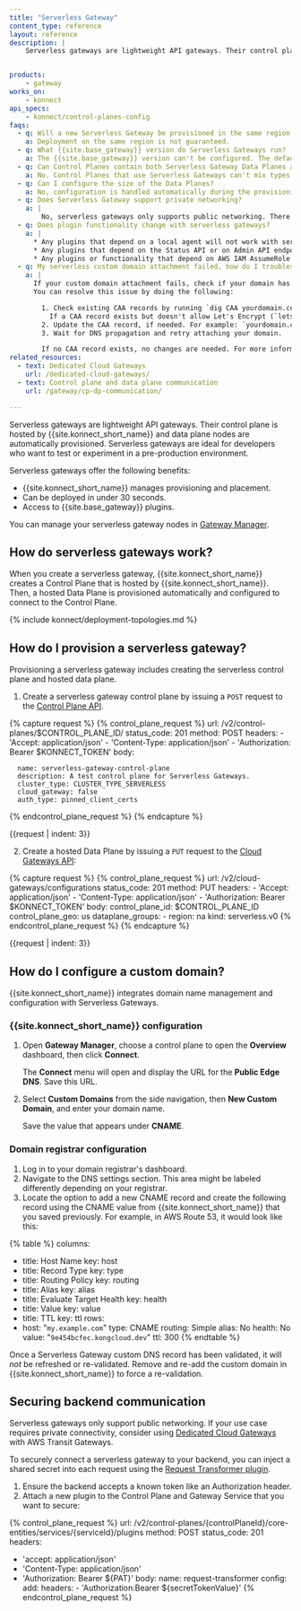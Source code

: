 ```yaml
---
title: "Serverless Gateway"
content_type: reference
layout: reference
description: | 
    Serverless gateways are lightweight API gateways. Their control plane is hosted by {{site.konnect_short_name}} and data plane nodes are automatically provisioned.


products:
    - gateway
works_on:
    - konnect
api_specs:
    - konnect/control-planes-config
faqs:
  - q: Will a new Serverless Gateway be provisioned in the same region as {{site.konnect_short_name}}?
    a: Deployment on the same region is not guaranteed.
  - q: What {{site.base_gateway}} version do Serverless Gateways run?
    a: The {{site.base_gateway}} version can't be configured. The default is always `latest` and will be automatically upgraded.
  - q: Can Control Planes contain both Serverless Gateway Data Planes and self-managed Data Planes?
    a: No. Control Planes that use Serverless Gateways can't mix types of Data Planes.
  - q: Can I configure the size of the Data Planes?
    a: No, configuration is handled automatically during the provisioning of the Serverless Gateway Control Plane.
  - q: Does Serverless Gateway support private networking?
    a: |
        No, serverless gateways only supports public networking. There are currently no capabilities for private networking between your data centers and hosted Kong data planes. For use cases where private networking is required, [Dedicated Cloud Gateways](/dedicated-cloud-gateways/) configured with AWS is a better choice.
  - q: Does plugin functionality change with serverless gateways?
    a: |
      * Any plugins that depend on a local agent will not work with serverless gateways.
      * Any plugins that depend on the Status API or on Admin API endpoints will not work with serverless gateways.
      * Any plugins or functionality that depend on AWS IAM AssumeRole will have to be configured differently. 
  - q: My serverless custom domain attachment failed, how do I troubleshoot it?
    a: |
      If your custom domain attachment fails, check if your domain has a Certificate Authority Authorization (CAA) record restricting certificate issuance. Serverless Gateways use Let's Encrypt CA to provision SSL/TLS certificates. If your CAA record doesn't include the required CA, certificate issuance will fail.
      You can resolve this issue by doing the following:

        1. Check existing CAA records by running `dig CAA yourdomain.com +short`.
          If a CAA record exists but doesn't allow Let's Encrypt (`letsencrypt.org`), update it.   
        2. Update the CAA record, if needed. For example: `yourdomain.com.    CAA    0 issue "letsencrypt.org"`
        3. Wait for DNS propagation and retry attaching your domain.

        If no CAA record exists, no changes are needed. For more information, see the [Let's Encrypt CAA Guide](https://letsencrypt.org/docs/caa/).
related_resources:
  - text: Dedicated Cloud Gateways
    url: /dedicated-cloud-gateways/
  - text: Control plane and data plane communication
    url: /gateway/cp-dp-communication/

---
```

Serverless gateways are lightweight API gateways. Their control plane is hosted by {{site.konnect_short_name}} and data plane nodes are automatically provisioned. Serverless gateways are ideal for developers who want to test or experiment in a pre-production environment.

Serverless gateways offer the following benefits:
* {{site.konnect_short_name}} manages provisioning and placement.
* Can be deployed in under 30 seconds.
* Access to {{site.base_gateway}} plugins.

You can manage your serverless gateway nodes in [Gateway Manager](https://cloud.konghq.com/gateway-manager/).
## How do serverless gateways work?

When you create a serverless gateway, {{site.konnect_short_name}} creates a Control Plane that is hosted by {{site.konnect_short_name}}. Then, a hosted Data Plane is provisioned automatically and configured to connect to the Control Plane. 


{% include konnect/deployment-topologies.md %}

## How do I provision a serverless gateway?

Provisioning a serverless gateway includes creating the serverless control plane and hosted data plane.
	
1. Create a serverless gateway control plane by issuing a `POST` request to the [Control Plane API](/api/konnect/control-planes/v2/#/operations/create-control-plane).
<!-- vale off -->
{% capture request %}
  {% control_plane_request %}
  url: /v2/control-planes/$CONTROL_PLANE_ID/
  status_code: 201
  method: POST
  headers:
      - 'Accept: application/json'
      - 'Content-Type: application/json'
      - 'Authorization: Bearer $KONNECT_TOKEN'
  body:

      name: serverless-gateway-control-plane
      description: A test control plane for Serverless Gateways.
      cluster_type: CLUSTER_TYPE_SERVERLESS
      cloud_gateway: false
      auth_type: pinned_client_certs
  {% endcontrol_plane_request %}
  {% endcapture %}

{{request | indent: 3}}
<!--vale on -->

2. Create a hosted Data Plane by issuing a `PUT` request to the [Cloud Gateways API](/api/konnect/cloud-gateways/v2/#/operations/create-configuration):

<!--vale off -->
{% capture request %}
  {% control_plane_request %}
  url: /v2/cloud-gateways/configurations
  status_code: 201
  method: PUT
  headers:
      - 'Accept: application/json'
      - 'Content-Type: application/json'
      - 'Authorization: Bearer $KONNECT_TOKEN'
  body:
      control_plane_id: $CONTROL_PLANE_ID
      control_plane_geo: us
      dataplane_groups: 
        - region: na
      kind: serverless.v0
  {% endcontrol_plane_request %}
  {% endcapture %}

{{request | indent: 3}}
<!--vale on -->

## How do I configure a custom domain?

{{site.konnect_short_name}} integrates domain name management and configuration with Serverless Gateways.

### {{site.konnect_short_name}} configuration

1. Open **Gateway Manager**, choose a control plane to open the **Overview** dashboard, then click **Connect**.
    
    The **Connect** menu will open and display the URL for the **Public Edge DNS**. Save this URL.

1. Select **Custom Domains** from the side navigation, then **New Custom Domain**, and enter your domain name.

    Save the value that appears under **CNAME**. 

### Domain registrar configuration

1. Log in to your domain registrar's dashboard.
1. Navigate to the DNS settings section. This area might be labeled differently depending on your registrar.
1. Locate the option to add a new CNAME record and create the following record using the CNAME value from {{site.konnect_short_name}} that you saved previously. For example, in AWS Route 53, it would look like this: 

{% table %}
columns:
  - title: Host Name
    key: host
  - title: Record Type
    key: type
  - title: Routing Policy
    key: routing
  - title: Alias
    key: alias
  - title: Evaluate Target Health
    key: health
  - title: Value
    key: value
  - title: TTL
    key: ttl
rows:
  - host: "`my.example.com`"
    type: CNAME
    routing: Simple
    alias: No
    health: No
    value: "`9e454bcfec.kongcloud.dev`"
    ttl: 300
{% endtable %}

Once a Serverless Gateway custom DNS record has been validated, it will _not_ be refreshed or re-validated. Remove and re-add the custom domain in {{site.konnect_short_name}} to force a re-validation.

## Securing backend communication

Serverless gateways only support public networking. If your use case requires private connectivity, consider using [Dedicated Cloud Gateways](/dedicated-cloud-gateways/) with AWS Transit Gateways.

To securely connect a serverless gateway to your backend, you can inject a shared secret into each request using the [Request Transformer plugin](/plugins/request-transformer).

1. Ensure the backend accepts a known token like an Authorization header.
2. Attach a new plugin to the Control Plane and Gateway Service that you want to secure:

<!--vale off-->
{% control_plane_request %}
url: /v2/control-planes/{controlPlaneId}/core-entities/services/{serviceId}/plugins
method: POST
status_code: 201
headers:
  - 'accept: application/json'
  - 'Content-Type: application/json'
  - 'Authorization: Bearer ${PAT}'
body:
  name: request-transformer
  config:
    add:
      headers:
        - 'Authorization:Bearer ${secretTokenValue}'
{% endcontrol_plane_request %}
<!--vale on-->

